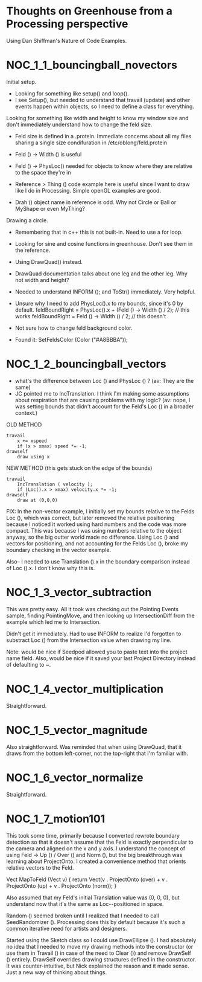 Thoughts on Greenhouse from a Processing perspective
===========================

Using Dan Shiffman's Nature of Code Examples. 


NOC_1_1_bouncingball_novectors
===========================

Initial setup. 
- Looking for something like setup() and loop(). 
- I see Setup(), but needed to understand that travail (update) and other events happen within objects, so I need to define a class for everything.

Looking for something like width and height to know my window size and don't immediately understand how to change the feld size. 
- Feld size is defined in a .protein. Immediate concerns about all my files sharing a single size condifuration in /etc/oblong/feld.protein
- Feld () -> Width () is useful
- Feld () -> PhysLoc() needed for objects to know where they are relative to the space they're in

- Reference > Thing () code example here is useful since I want to draw like I do in Processing. Simple openGL examples are good.
- Drah () object name in reference is odd. Why not Circle or Ball or MyShape or even MyThing?

Drawing a circle.
- Remembering that in c++ this is not built-in. Need to use a for loop. 
- Looking for sine and cosine functions in greenhouse. Don't see them in the reference. 
- Using DrawQuad() instead. 
- DrawQuad documentation talks about one leg and the other leg. Why not width and height? 

- Needed to understand INFORM (); and ToStr() immediately. Very helpful.

- Unsure why I need to add PhysLoc().x to my bounds, since it's 0 by default. 
	feldBoundRight = PhysLoc().x + (Feld () -> Width () / 2);  // this works
	feldBoundRight = Feld () -> Width () / 2;  // this doesn't

- Not sure how to change feld background color. 
- Found it: SetFeldsColor (Color ("#A8BBBA"));


NOC_1_2_bouncingball_vectors
===========================

- what's the difference between Loc () and PhysLoc () ? (av: They are the same)
- JC pointed me to IncTranslation. I think I'm making some assumptions about respiration that are causing problems with my logic? (av: nope, I was setting bounds that didn't account for the Feld's Loc () in a broader context.)

OLD METHOD

	travail
		x += xspeed
		if (x > xmax) speed *= -1;
	drawself		
		draw using x

NEW METHOD (this gets stuck on the edge of the bounds)

	travail
		IncTranslation ( velocity );
		if (Loc().x > xmax) velocity.x *= -1;
	drawself		
		draw at (0,0,0)

FIX: In the non-vector example, I initially set my bounds relative to the Felds Loc (), which was correct, but later removed the relative positioning because I noticed it worked using hard numbers and the code was more compact. This was because I was using numbers relative to the object anyway, so the big outter world made no difference. Using Loc () and vectors for positioning, and not accounting for the Felds Loc (), broke my boundary checking in the vector example.

Also– I needed to use Translation ().x in the boundary comparison instead of Loc ().x. 
I don't know why this is.


NOC_1_3_vector_subtraction
===========================

This was pretty easy. All it took was checking out the Pointing Events sample, finding PointingMove, and then looking up IntersectionDiff from the example which led me to Intersection. 

Didn't get it immediately. Had to use INFORM to realize I'd forgotten to substract Loc () from the Intersection value when drawing my line. 

Note: would be nice if Seedpod allowed you to paste text into the project name field. Also, would be nice if it saved your last Project Directory instead of defaulting to ~.


NOC_1_4_vector_multiplication
===========================

Straightforward.


NOC_1_5_vector_magnitude
===========================

Also straightforward. Was reminded that when using DrawQuad, that it draws from the bottom left-corner, not the top-right that I'm familiar with.


NOC_1_6_vector_normalize
===========================

Straightforward.


NOC_1_7_motion101
===========================

This took some time, primarily because I converted rewrote boundary detection so that it doesn't assume that the Feld is exactly perpendicular to the camera and aligned on the x and y axis. I understand the concept of using Feld -> Up () / Over () and Norm (), but the big breakthrough was learning about ProjectOnto. I created a convenience method that orients relative vectors to the Feld.

  Vect MapToFeld (Vect v) {
    return Vect(v . ProjectOnto (over) + v . ProjectOnto (up) + v . ProjectOnto (norm));
  }

Also assumed that my Feld's initial Translation value was (0, 0, 0), but understand now that it's the same as Loc--positioned in space.

Random () seemed broken until I realized that I needed to call SeedRandomizer (). Processing does this by default because it's such a common iterative need for artists and designers. 

Started using the Sketch class so I could use DrawEllipse (). I had absolutely no idea that I needed to move my drawing methods into the constructor (or use them in Travail () in case of the need to Clear ()) and remove DrawSelf () entirely. DrawSelf overrides drawing structures defined in the constructor. It was counter-intuitive, but Nick explained the reason and it made sense. Just a new way of thinking about things.








